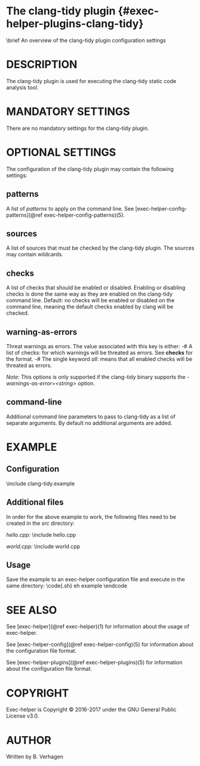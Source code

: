 The clang-tidy plugin  {#exec-helper-plugins-clang-tidy}
=====================
\brief An overview of the clang-tidy plugin configuration settings

# DESCRIPTION
The clang-tidy plugin is used for executing the clang-tidy static code analysis tool.

# MANDATORY SETTINGS
There are no mandatory settings for the clang-tidy plugin.

# OPTIONAL SETTINGS
The configuration of the clang-tidy plugin may contain the following settings:

## patterns
A list of _patterns_ to apply on the command line. See [exec-helper-config-patterns](@ref exec-helper-config-patterns)(5).

## sources
A list of sources that must be checked by the clang-tidy plugin. The sources may contain wildcards.

## checks
A list of checks that should be enabled or disabled. Enabling or disabling checks is done the same way as they are enabled on the clang-tidy command line. Default: no checks will be enabled or disabled on the command line, meaning the default checks enabled by clang will be checked.

## warning-as-errors
Threat warnings as errors.
The value associated with this key is either:
  -# A list of checks: for which warnings will be threated as errors. See __checks__ for the format.
  -# The single keyword _all_: means that all enabled checks will be threated as errors.

_Note_: This options is only supported if the clang-tidy binary supports the _-warnings-as-error=\<string\>_ option.
 
## command-line
Additional command line parameters to pass to clang-tidy as a list of separate arguments. By default no additional arguments are added.

# EXAMPLE
## Configuration
\include clang-tidy.example

## Additional files
In order for the above example to work, the following files need to be created in the _src_ directory:

_hello.cpp:_
\include hello.cpp

_world.cpp:_
\include world.cpp

## Usage
Save the example to an exec-helper configuration file and execute in the same directory:
\code{.sh}
eh example
\endcode

# SEE ALSO
See [exec-helper](@ref exec-helper)(1) for information about the usage of exec-helper.

See [exec-helper-config](@ref exec-helper-config)(5) for information about the configuration file format.

See [exec-helper-plugins](@ref exec-helper-plugins)(5) for information about the configuration file format.

# COPYRIGHT
Exec-helper is Copyright &copy; 2016-2017 under the GNU General Public License v3.0.

# AUTHOR
Written by B. Verhagen
